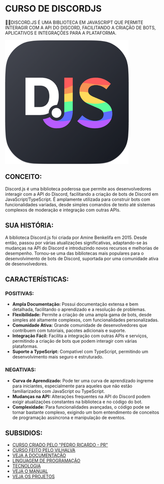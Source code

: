 # CURSO DE DISCORDJS
👨‍⚖️DISCORD.JS É UMA BIBLIOTECA EM JAVASCRIPT QUE PERMITE INTERAGIR COM A API DO DISCORD, FACILITANDO A CRIAÇÃO DE BOTS, APLICATIVOS E INTEGRAÇÕES PARA A PLATAFORMA.

<img src="FOTO.png" align="center" width="400"> <br>

## CONCEITO:
Discord.js é uma biblioteca poderosa que permite aos desenvolvedores interagir com a API do Discord, facilitando a criação de bots de Discord em JavaScript/TypeScript. É amplamente utilizada para construir bots com funcionalidades variadas, desde simples comandos de texto até sistemas complexos de moderação e integração com outras APIs.

## SUA HISTÓRIA:
A biblioteca Discord.js foi criada por Amine Benkelifa em 2015. Desde então, passou por várias atualizações significativas, adaptando-se às mudanças na API do Discord e introduzindo novos recursos e melhorias de desempenho. Tornou-se uma das bibliotecas mais populares para o desenvolvimento de bots de Discord, suportada por uma comunidade ativa de desenvolvedores.

## CARACTERÍSTICAS:
### POSITIVAS:
- **Ampla Documentação:** Possui documentação extensa e bem detalhada, facilitando o aprendizado e a resolução de problemas.
- **Flexibilidade:** Permite a criação de uma ampla gama de bots, desde simples até altamente complexos, com funcionalidades personalizadas.
- **Comunidade Ativa:** Grande comunidade de desenvolvedores que contribuem com tutoriais, pacotes adicionais e suporte.
- **Integração Fácil:** Facilita a integração com outras APIs e serviços, permitindo a criação de bots que podem interagir com várias plataformas.
- **Suporte a TypeScript:** Compatível com TypeScript, permitindo um desenvolvimento mais seguro e estruturado.

### NEGATIVAS:
- **Curva de Aprendizado:** Pode ter uma curva de aprendizado íngreme para iniciantes, especialmente para aqueles que não estão familiarizados com JavaScript ou TypeScript.
- **Mudanças na API:** Alterações frequentes na API do Discord podem exigir atualizações constantes na biblioteca e no código do bot.
- **Complexidade:** Para funcionalidades avançadas, o código pode se tornar bastante complexo, exigindo um bom entendimento de conceitos de programação assíncrona e manipulação de eventos.

## SUBSIDIOS:
- [CURSO CRIADO PELO "PEDRO RICARDO - PR"](https://youtube.com/playlist?list=PLj8eMR1hXlcK4eKN8vurLSx7BtteEQuGc&si=nErtAzOrBjQAxXjo)
- [CURSO FEITO PELO VILHALVA](https://github.com/VILHALVA)
- [VEJA A DOCUMENTAÇÃO](https://discordjs.guide/#before-you-begin)
- [LINGUAGEM DE PROGRAMAÇÃO](https://github.com/VILHALVA/CURSO-DE-JAVASCRIPT)
- [TECNOLOGIA](https://github.com/VILHALVA/CURSO-DE-NODEJS)
- [VEJA O MANUAL](./MANUAL.md)
- [VEJA OS PROJETOS](https://github.com/VILHALVA?tab=repositories&q=+topic:DISCORDJS)


